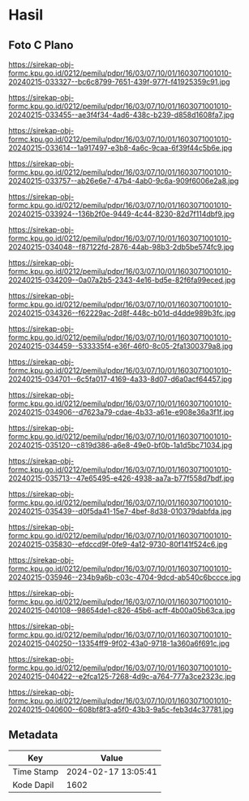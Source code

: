 # Hasil

## Foto C Plano

https://sirekap-obj-formc.kpu.go.id/0212/pemilu/pdpr/16/03/07/10/01/1603071001010-20240215-033327--bc6c8799-7651-439f-977f-f41925359c91.jpg

https://sirekap-obj-formc.kpu.go.id/0212/pemilu/pdpr/16/03/07/10/01/1603071001010-20240215-033455--ae3f4f34-4ad6-438c-b239-d858d1608fa7.jpg

https://sirekap-obj-formc.kpu.go.id/0212/pemilu/pdpr/16/03/07/10/01/1603071001010-20240215-033614--1a917497-e3b8-4a6c-9caa-6f39f44c5b6e.jpg

https://sirekap-obj-formc.kpu.go.id/0212/pemilu/pdpr/16/03/07/10/01/1603071001010-20240215-033757--ab26e6e7-47b4-4ab0-9c6a-909f6006e2a8.jpg

https://sirekap-obj-formc.kpu.go.id/0212/pemilu/pdpr/16/03/07/10/01/1603071001010-20240215-033924--136b2f0e-9449-4c44-8230-82d7f114dbf9.jpg

https://sirekap-obj-formc.kpu.go.id/0212/pemilu/pdpr/16/03/07/10/01/1603071001010-20240215-034048--f87122fd-2876-44ab-98b3-2db5be574fc9.jpg

https://sirekap-obj-formc.kpu.go.id/0212/pemilu/pdpr/16/03/07/10/01/1603071001010-20240215-034209--0a07a2b5-2343-4e16-bd5e-82f6fa99eced.jpg

https://sirekap-obj-formc.kpu.go.id/0212/pemilu/pdpr/16/03/07/10/01/1603071001010-20240215-034326--f62229ac-2d8f-448c-b01d-d4dde989b3fc.jpg

https://sirekap-obj-formc.kpu.go.id/0212/pemilu/pdpr/16/03/07/10/01/1603071001010-20240215-034459--533335f4-e36f-46f0-8c05-2fa1300379a8.jpg

https://sirekap-obj-formc.kpu.go.id/0212/pemilu/pdpr/16/03/07/10/01/1603071001010-20240215-034701--6c5fa017-4169-4a33-8d07-d6a0acf64457.jpg

https://sirekap-obj-formc.kpu.go.id/0212/pemilu/pdpr/16/03/07/10/01/1603071001010-20240215-034906--d7623a79-cdae-4b33-a61e-e908e36a3f1f.jpg

https://sirekap-obj-formc.kpu.go.id/0212/pemilu/pdpr/16/03/07/10/01/1603071001010-20240215-035120--c819d386-a6e8-49e0-bf0b-1a1d5bc71034.jpg

https://sirekap-obj-formc.kpu.go.id/0212/pemilu/pdpr/16/03/07/10/01/1603071001010-20240215-035713--47e65495-e426-4938-aa7a-b77f558d7bdf.jpg

https://sirekap-obj-formc.kpu.go.id/0212/pemilu/pdpr/16/03/07/10/01/1603071001010-20240215-035439--d0f5da41-15e7-4bef-8d38-010379dabfda.jpg

https://sirekap-obj-formc.kpu.go.id/0212/pemilu/pdpr/16/03/07/10/01/1603071001010-20240215-035830--efdccd9f-0fe9-4a12-9730-80f141f524c6.jpg

https://sirekap-obj-formc.kpu.go.id/0212/pemilu/pdpr/16/03/07/10/01/1603071001010-20240215-035946--234b9a6b-c03c-4704-9dcd-ab540c6bccce.jpg

https://sirekap-obj-formc.kpu.go.id/0212/pemilu/pdpr/16/03/07/10/01/1603071001010-20240215-040108--98654de1-c826-45b6-acff-4b00a05b63ca.jpg

https://sirekap-obj-formc.kpu.go.id/0212/pemilu/pdpr/16/03/07/10/01/1603071001010-20240215-040250--13354ff9-9f02-43a0-9718-1a360a6f691c.jpg

https://sirekap-obj-formc.kpu.go.id/0212/pemilu/pdpr/16/03/07/10/01/1603071001010-20240215-040422--e2fca125-7268-4d9c-a764-777a3ce2323c.jpg

https://sirekap-obj-formc.kpu.go.id/0212/pemilu/pdpr/16/03/07/10/01/1603071001010-20240215-040600--608bf8f3-a5f0-43b3-9a5c-feb3d4c37781.jpg


## Metadata

| Key        | Value               |
| ---------- | ------------------- |
| Time Stamp | 2024-02-17 13:05:41 |
| Kode Dapil | 1602                |



